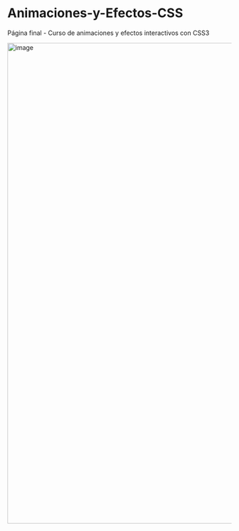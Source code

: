 # Animaciones-y-Efectos-CSS
Página final - Curso de animaciones y efectos interactivos con CSS3

<img width="1912" height="1079" alt="image" src="https://github.com/user-attachments/assets/20be7f99-b541-4ff9-8bca-5bced08f244d" />
